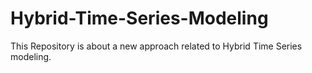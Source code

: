 # Hybrid-Time-Series-Modeling
This Repository is about a new approach related to Hybrid Time Series modeling.
